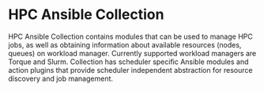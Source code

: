 # HPC Ansible Collection

HPC Ansible Collection contains modules that can be used to manage HPC jobs, as well as obtaining information about available resources (nodes, queues) on workload manager. Currently supported workload managers are Torque and Slurm. Collection has scheduler specific Ansible modules and action plugins that provide scheduler independent abstraction for resource discovery and job management.

